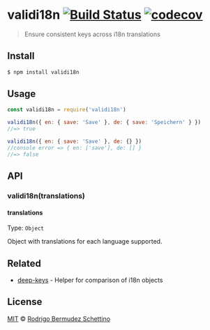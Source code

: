 # validi18n [![Build Status](https://travis-ci.org/rodrigobdz/validi18n.svg?branch=master)](https://travis-ci.org/rodrigobdz/validi18n) [![codecov](https://codecov.io/gh/rodrigobdz/validi18n/badge.svg?branch=master)](https://codecov.io/gh/rodrigobdz/validi18n?branch=master)

> Ensure consistent keys across i18n translations

## Install

```sh
$ npm install validi18n
```

## Usage

```js
const validi18n = require('validi18n')

validi18n({ en: { save: 'Save' }, de: { save: 'Speichern' } })
//=> true

validi18n({ en: { save: 'Save' }, de: {} })
//console error => { en: ['save'], de: [] }
//=> false
```

## API

### validi18n(translations)

#### translations

Type: `Object`

Object with translations for each language supported.

## Related

- [deep-keys](https://github.com/a8m/deep-keys) - Helper for comparison of i18n objects

## License

[MIT](license) © [Rodrigo Bermudez Schettino](http://rodrigobdz.github.io)
